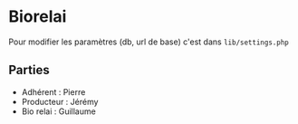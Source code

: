 # Biorelai

Pour modifier les paramètres (db, url de base) c'est dans `lib/settings.php`

## Parties
- Adhérent : Pierre
- Producteur : Jérémy
- Bio relai : Guillaume